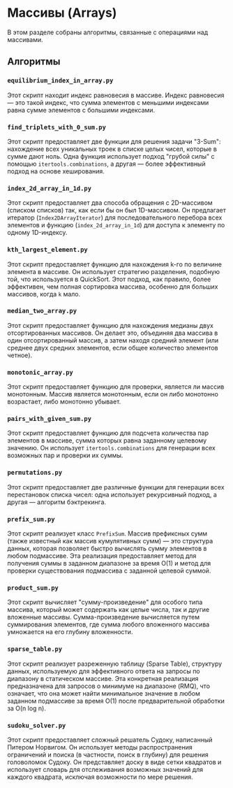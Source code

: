 # Массивы (Arrays)

В этом разделе собраны алгоритмы, связанные с операциями над массивами.

## Алгоритмы

### `equilibrium_index_in_array.py`
Этот скрипт находит индекс равновесия в массиве. Индекс равновесия — это такой индекс, что сумма элементов с меньшими индексами равна сумме элементов с большими индексами.

### `find_triplets_with_0_sum.py`
Этот скрипт предоставляет две функции для решения задачи "3-Sum": нахождение всех уникальных троек в списке целых чисел, которые в сумме дают ноль. Одна функция использует подход "грубой силы" с помощью `itertools.combinations`, а другая — более эффективный подход на основе хеширования.

### `index_2d_array_in_1d.py`
Этот скрипт предоставляет два способа обращения с 2D-массивом (списком списков) так, как если бы он был 1D-массивом. Он предлагает итератор (`Index2DArrayIterator`) для последовательного перебора всех элементов и функцию (`index_2d_array_in_1d`) для доступа к элементу по одному 1D-индексу.

### `kth_largest_element.py`
Этот скрипт предоставляет функцию для нахождения k-го по величине элемента в массиве. Он использует стратегию разделения, подобную той, что используется в QuickSort. Этот подход, как правило, более эффективен, чем полная сортировка массива, особенно для больших массивов, когда `k` мало.

### `median_two_array.py`
Этот скрипт предоставляет функцию для нахождения медианы двух отсортированных массивов. Он делает это, объединяя два массива в один отсортированный массив, а затем находя средний элемент (или среднее двух средних элементов, если общее количество элементов четное).

### `monotonic_array.py`
Этот скрипт предоставляет функцию для проверки, является ли массив монотонным. Массив является монотонным, если он либо монотонно возрастает, либо монотонно убывает.

### `pairs_with_given_sum.py`
Этот скрипт предоставляет функцию для подсчета количества пар элементов в массиве, сумма которых равна заданному целевому значению. Он использует `itertools.combinations` для генерации всех возможных пар и проверки их суммы.

### `permutations.py`
Этот скрипт предоставляет две различные функции для генерации всех перестановок списка чисел: одна использует рекурсивный подход, а другая — алгоритм бэктрекинга.

### `prefix_sum.py`
Этот скрипт реализует класс `PrefixSum`. Массив префиксных сумм (также известный как массив кумулятивных сумм) — это структура данных, которая позволяет быстро вычислять сумму элементов в любом подмассиве. Эта реализация предоставляет метод для получения суммы в заданном диапазоне за время O(1) и метод для проверки существования подмассива с заданной целевой суммой.

### `product_sum.py`
Этот скрипт вычисляет "сумму-произведение" для особого типа массива, который может содержать как целые числа, так и другие вложенные массивы. Сумма-произведение вычисляется путем суммирования элементов, где сумма любого вложенного массива умножается на его глубину вложенности.

### `sparse_table.py`
Этот скрипт реализует разреженную таблицу (Sparse Table), структуру данных, используемую для эффективного ответа на запросы по диапазону в статическом массиве. Эта конкретная реализация предназначена для запросов о минимуме на диапазоне (RMQ), что означает, что она может найти минимальное значение в любом заданном подмассиве за время O(1) после предварительной обработки за O(n log n).

### `sudoku_solver.py`
Этот скрипт предоставляет сложный решатель Судоку, написанный Питером Норвигом. Он использует методы распространения ограничений и поиска (в частности, поиск в глубину) для решения головоломок Судоку. Он представляет доску в виде сетки квадратов и использует словарь для отслеживания возможных значений для каждого квадрата, исключая возможности по мере решения.
